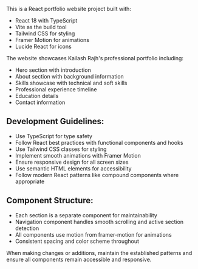 <!-- Use this file to provide workspace-specific custom instructions to Copilot. For more details, visit https://code.visualstudio.com/docs/copilot/copilot-customization#_use-a-githubcopilotinstructionsmd-file -->

This is a React portfolio website project built with:

- React 18 with TypeScript
- Vite as the build tool
- Tailwind CSS for styling
- Framer Motion for animations
- Lucide React for icons

The website showcases Kailash Rajh's professional portfolio including:

- Hero section with introduction
- About section with background information
- Skills showcase with technical and soft skills
- Professional experience timeline
- Education details
- Contact information

## Development Guidelines:

- Use TypeScript for type safety
- Follow React best practices with functional components and hooks
- Use Tailwind CSS classes for styling
- Implement smooth animations with Framer Motion
- Ensure responsive design for all screen sizes
- Use semantic HTML elements for accessibility
- Follow modern React patterns like compound components where appropriate

## Component Structure:

- Each section is a separate component for maintainability
- Navigation component handles smooth scrolling and active section detection
- All components use motion from framer-motion for animations
- Consistent spacing and color scheme throughout

When making changes or additions, maintain the established patterns and ensure all components remain accessible and responsive.
